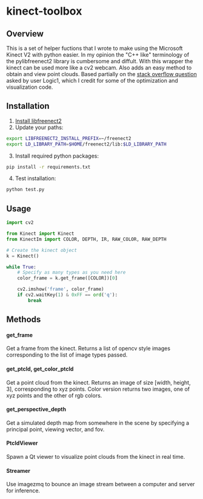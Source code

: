 # kinect-toolbox
## Overview
This is a set of helper fuctions that I wrote to make using the Microsoft Kinect V2 with python easier. In my opinion the "C++ like" terminology of the pylibfreenect2 library is cumbersome and diffult. With this wrapper the kinect can be used more like a cv2 webcam. Also adds an easy method to obtain and view point clouds. Based partially on the [stack overflow question](https://stackoverflow.com/questions/41241236/vectorizing-the-kinect-real-world-coordinate-processing-algorithm-for-speed) asked by user Logic1, which I credit for some of the optimization and visualization code.

## Installation
1) [Install libfreenect2](https://github.com/OpenKinect/libfreenect2)
2) Update your paths:
```bash
export LIBFREENECT2_INSTALL_PREFIX=~/freenect2
export LD_LIBRARY_PATH=$HOME/freenect2/lib:$LD_LIBRARY_PATH
```
3) Install required python packages:
```bash
pip install -r requirements.txt
```
4) Test installation:
```bash
python test.py
```

## Usage
```python
import cv2

from Kinect import Kinect
from KinectIm import COLOR, DEPTH, IR, RAW_COLOR, RAW_DEPTH

# Create the kinect object
k = Kinect()

while True:
    # Specify as many types as you need here
    color_frame = k.get_frame([COLOR])[0]

    cv2.imshow('frame', color_frame)
    if cv2.waitKey(1) & 0xFF == ord('q'):
        break
```

## Methods
#### get_frame
Get a frame from the kinect. Returns a list of opencv style images corresponding to the list of image types passed.

#### get_ptcld, get_color_ptcld
Get a point cloud from the kinect. Returns an image of size [width, height, 3], corresponding to xyz points. Color version returns two images, one of xyz points and the other of rgb colors. 

#### get_perspective_depth
Get a simulated depth map from somewhere in the scene by specifying a principal point, viewing vector, and fov.

#### PtcldViewer
Spawn a Qt viewer to visualize point clouds from the kinect in real time. 

#### Streamer
Use imagezmq to bounce an image stream between a computer and server for inference.